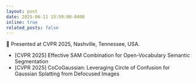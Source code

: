 ```yaml
---
layout: post
date: 2025-06-11 15:59:00-0400
inline: true
related_posts: false
---
```


🗽 Presented at CVPR 2025, Nashville, Tennessee, USA.

- [CVPR 2025] Effective SAM Combination for Open-Vocabulary Semantic Segmentation
- [CVPR 2025] CoCoGaussian: Leveraging Circle of Confusion for Gaussian Splatting from Defocused Images
